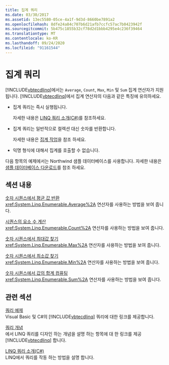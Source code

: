 ```yaml
---
title: 집계 쿼리
ms.date: 03/30/2017
ms.assetid: 13ec5580-05ce-4a1f-9d3d-8660be7891a2
ms.openlocfilehash: 8dfe24a84c707b6d21afb7ccfc57ac7b0423942f
ms.sourcegitcommit: 5b475c1855b32cf78d2d1bbb4295e4c236f39464
ms.translationtype: MT
ms.contentlocale: ko-KR
ms.lasthandoff: 09/24/2020
ms.locfileid: "91161544"
---
```

# <a name="aggregate-queries"></a>집계 쿼리

[!INCLUDE[vbtecdlinq](../../../../../../includes/vbtecdlinq-md.md)]에서는 `Average`, `Count`, `Max`, `Min` 및 `Sum` 집계 연산자가 지원됩니다. [!INCLUDE[vbtecdlinq](../../../../../../includes/vbtecdlinq-md.md)]에서 집계 연산자의 다음과 같은 특징에 유의하세요.  
  
- 집계 쿼리는 즉시 실행됩니다.  
  
     자세한 내용은 [LINQ 쿼리 소개(C#)](../../../../../csharp/programming-guide/concepts/linq/introduction-to-linq-queries.md)를 참조하세요.  
  
- 집계 쿼리는 일반적으로 컬렉션 대신 숫자를 반환합니다.  
  
     자세한 내용은 [집계 작업](/previous-versions/visualstudio/visual-studio-2013/bb546138(v=vs.120))을 참조 하세요.  
  
- 익명 형식에 대해서 집계를 호출할 수 없습니다.  
  
 다음 항목의 예제에서는 Northwind 샘플 데이터베이스를 사용합니다. 자세한 내용은 [샘플 데이터베이스 다운로드](downloading-sample-databases.md)를 참조 하세요.  
  
## <a name="in-this-section"></a>섹션 내용  

 [숫자 시퀀스에서 평균 값 반환](return-the-average-value-from-a-numeric-sequence.md)  
 <xref:System.Linq.Enumerable.Average%2A> 연산자를 사용하는 방법을 보여 줍니다.  
  
 [시퀀스의 요소 수 계산](count-the-number-of-elements-in-a-sequence.md)  
 <xref:System.Linq.Enumerable.Count%2A> 연산자를 사용하는 방법을 보여 줍니다.  
  
 [숫자 시퀀스에서 최대값 찾기](find-the-maximum-value-in-a-numeric-sequence.md)  
 <xref:System.Linq.Enumerable.Max%2A> 연산자를 사용하는 방법을 보여 줍니다.  
  
 [숫자 시퀀스에서 최소값 찾기](find-the-minimum-value-in-a-numeric-sequence.md)  
 <xref:System.Linq.Enumerable.Min%2A> 연산자를 사용하는 방법을 보여 줍니다.  
  
 [숫자 시퀀스에서 값의 합계 컴퓨팅](compute-the-sum-of-values-in-a-numeric-sequence.md)  
 <xref:System.Linq.Enumerable.Sum%2A> 연산자를 사용하는 방법을 보여 줍니다.  
  
## <a name="related-sections"></a>관련 섹션  

 [쿼리 예제](query-examples.md)  
 Visual Basic 및 C#의 [!INCLUDE[vbtecdlinq](../../../../../../includes/vbtecdlinq-md.md)] 쿼리에 대한 링크를 제공합니다.  
  
 [쿼리 개념](query-concepts.md)  
 에서 LINQ 쿼리를 디자인 하는 개념을 설명 하는 항목에 대 한 링크를 제공 [!INCLUDE[vbtecdlinq](../../../../../../includes/vbtecdlinq-md.md)] 합니다.  
  
 [LINQ 쿼리 소개(C#)](../../../../../csharp/programming-guide/concepts/linq/introduction-to-linq-queries.md)  
 LINQ에서 쿼리를 작동 하는 방법을 설명 합니다.
